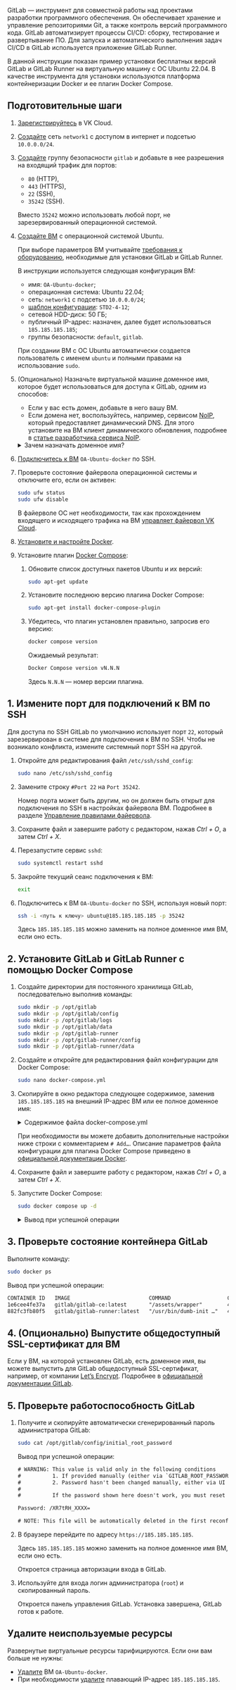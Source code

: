GitLab — инструмент для совместной работы над проектами разработки программного обеспечения. Он обеспечивает хранение и управление репозиториями Git, а также контроль версий программного кода. GitLab автоматизирует процессы CI/CD: сборку, тестирование и развертывание ПО. Для запуска и автоматического выполнения задач CI/CD в GitLab используется приложение GitLab Runner.

В данной инструкции показан пример установки бесплатных версий GitLab и GitLab Runner на виртуальную машину с ОС Ubuntu 22.04. В качестве инструмента для установки используются платформа контейнеризации Docker и ее плагин Docker Compose.

## Подготовительные шаги

1. [Зарегистрируйтесь](/ru/additionals/start/account-registration) в VK Cloud.
1. [Создайте](/ru/networks/vnet/operations/manage-net#sozdanie_seti) сеть `network1` с доступом в интернет и подсетью `10.0.0.0/24`.
1. [Создайте](/ru/networks/vnet/operations/secgroups) группу безопасности `gitlab` и добавьте в нее  разрешения на входящий трафик для портов:

   - `80` (HTTP),
   - `443` (HTTPS),
   - `22` (SSH),
   - `35242` (SSH).

   Вместо `35242` можно использовать любой порт, не зарезервированный операционной системой.

1. [Создайте ВМ](/ru/base/iaas/instructions/vm/vm-create) с операционной системой Ubuntu.

   При выборе параметров ВМ учитывайте [требования к оборудованию](https://docs.gitlab.com/ee/install/requirements.html), необходимые для установки GitLab и GitLab Runner.

   В инструкции используется следующая конфигурация ВМ:

     - имя: `OA-Ubuntu-docker`;
     - операционная система: Ubuntu 22.04;
     - сеть: `network1` с подсетью `10.0.0.0/24`;
     - [шаблон конфигурации](/ru/base/iaas/concepts/vm-concept#shablony_konfiguraciy): `STD2-4-12`;
     - сетевой HDD-диск: 50 ГБ;
     - публичный IP-адрес: назначен, далее будет использоваться `185.185.185.185`;
     - группы безопасности: `default`, `gitlab`.

   <info>

   При создании ВМ с ОС Ubuntu автоматически создается пользователь с именем `ubuntu` и полными правами на использование `sudo`.

   </info>

1. (Опционально) Назначьте виртуальной машине доменное имя, которое будет использоваться для доступа к GitLab, одним из способов:

   - Если у вас есть домен, добавьте в него вашу ВМ.
   - Если домена нет, воспользуйтесь, например, сервисом [NoIP](https://www.noip.com/), который предоставляет динамический DNS. Для этого установите на ВМ клиент динамического обновления, подробнее в [статье разработчика сервиса NoIP](https://www.noip.com/support/knowledgebase/installing-the-linux-dynamic-update-client-on-ubuntu).

    <details>
        <summary>Зачем назначать доменное имя?</summary>
        Вы можете установить GitLab на ВМ, у которой нет доменного имени. При установке GitLab автоматически будут выпущены самоподписанные SSL-сертификаты для подключения к GitLab по протоколу HTTPS. Однако, общедоступный SSL-сертификат для GitLab вы выпустить не сможете. Это приведет к тому, что при переходе на страницу авторизации вашего сервера GitLab пользователи будут видеть предупреждение: «Подключение не защищено».

    </details>

1. [Подключитесь к ВМ](/ru/base/iaas/instructions/vm/vm-connect/vm-connect-nix) `OA-Ubuntu-docker` по SSH.
1. Проверьте состояние файервола операционной системы и отключите его, если он активен:

    ```bash
    sudo ufw status
    sudo ufw disable
    ```

    <info>

    В файерволе ОС нет необходимости, так как прохождением входящего и исходящего трафика на ВМ [управляет файервол VK Cloud](/ru/networks/vnet/concepts/traffic-limiting).

    </info>

1. [Установите и настройте Docker](/ru/additionals/cases/cases-docker-ce/docker-ce-u18).
1. Установите плагин [Docker Compose](https://docs.docker.com/compose/):

   1. Обновите список доступных пакетов Ubuntu и их версий:

        ```bash
        sudo apt-get update
        ```

   1. Установите последнюю версию плагина Docker Compose:

        ```bash
        sudo apt-get install docker-compose-plugin
        ```

   1. Убедитесь, что плагин установлен правильно, запросив его версию:

        ```bash
        docker compose version
        ```

        Ожидаемый результат:

        ```bash
        Docker Compose version vN.N.N
        ```

        Здесь `N.N.N` — номер версии плагина.

## 1. Измените порт для подключений к ВМ по SSH

Для доступа по SSH GitLab по умолчанию использует порт `22`, который зарезервирован в системе для подключения к ВМ по SSH. Чтобы не возникало конфликта, измените системный порт SSH на другой.

1. Откройте для редактирования файл `/etc/ssh/sshd_config`:

    ```bash
    sudo nano /etc/ssh/sshd_config
    ```

1. Замените строку `#Port 22` на `Port 35242`.

    <info>

    Номер порта может быть другим, но он должен быть открыт для подключения по SSH в настройках файервола ВМ. Подробнее в разделе [Управление правилами файервола](/ru/networks/vnet/operations/secgroups).

    </info>

1. Сохраните файл и завершите работу с редактором, нажав *Ctrl + O*, а затем *Ctrl + X*.

1. Перезапустите сервис `sshd`:

    ```bash
    sudo systemctl restart sshd
    ```

1. Закройте текущий сеанс подключения к ВМ:

    ```bash
    exit
    ```

1. Подключитесь к ВМ `OA-Ubuntu-docker` по SSH, используя новый порт:

    ```bash
    ssh -i <путь к ключу> ubuntu@185.185.185.185 -p 35242
    ```

    Здесь `185.185.185.185` можно заменить на полное доменное имя ВМ, если оно есть.

## 2. Установите GitLab и GitLab Runner с помощью Docker Compose

1. Создайте директории для постоянного хранилища GitLab, последовательно выполнив команды:

    ```bash
    sudo mkdir -p /opt/gitlab
    sudo mkdir -p /opt/gitlab/config
    sudo mkdir -p /opt/gitlab/logs
    sudo mkdir -p /opt/gitlab/data
    sudo mkdir -p /opt/gitlab-runner
    sudo mkdir -p /opt/gitlab-runner/config
    sudo mkdir -p /opt/gitlab-runner/data
    ```

1. Создайте и откройте для редактирования файл конфигурации для Docker Compose:

    ```bash
    sudo nano docker-compose.yml
    ```

1. Скопируйте в окно редактора следующее содержимое, заменив `185.185.185.185` на внешний IP-адрес ВМ или ее полное доменное имя:

    <details>
      <summary>Содержимое файла docker-compose.yml</summary>

      ```yaml
      version: '3.7'
      services:
        gitlab:
          container_name: gitlab
          image: 'gitlab/gitlab-ce:latest'
          restart: always
          hostname: '185.185.185.185'
          environment:
            GITLAB_OMNIBUS_CONFIG: |
              external_url 'https://185.185.185.185'
              # Add any other gitlab.rb configuration here, each on its own line
          ports:
            - '80:80'
            - '443:443'
            - '22:22'
          volumes:
            - '/opt/gitlab/config:/etc/gitlab'
            - '/opt/gitlab/logs:/var/log/gitlab'
            - '/opt/gitlab/data:/var/opt/gitlab'

        gitlab-runner:
          container_name: gitlab-runner
          image: gitlab/gitlab-runner:latest
          restart: always
          volumes:
            - '/opt/gitlab-runner/data:/home/gitlab_ci_multi_runner/data'
            - '/opt/gitlab-runner/config:/etc/gitlab-runner'
            - '/var/run/docker.sock:/var/run/docker.sock:rw'
          environment:
            - CI_SERVER_URL=https://185.185.185.185/ci
      ```

    </details>

    <info>

    При необходимости вы можете добавить дополнительные настройки ниже строки с комментарием `# Add…`. Описание параметров файла конфигурации для плагина Docker Compose приведено в [официальной документации Docker](https://docs.docker.com/compose/compose-file/03-compose-file/).

    </info>

1. Сохраните файл и завершите работу с редактором, нажав *Ctrl + O*, а затем *Ctrl + X*.
1. Запустите Docker Compose:

    ```bash
    sudo docker compose up -d
    ```

    <details>
      <summary>Вывод при успешной операции</summary>

      ```txt
      [+] Running 13/13
      ✔ gitlab-runner 3 layers [⣿⣿⣿]      0B/0B      Pulled                 19.4s
      ✔ 527f5363b98e Pull complete                                            1.7s
      ✔ 5aa2f01642ad Pull complete                                            5.8s
      ✔ 112312283fb7 Pull complete                                            2.2s
      ✔ gitlab 8 layers [⣿⣿⣿⣿⣿⣿⣿⣿]      0B/0B      Pulled                 83.0s
      ✔ 3dd181f9be59 Pull complete                                            0.9s
      ✔ 5222e10cb5b3 Pull complete                                            0.7s
      ✔ b86fffbd1d96 Pull complete                                            0.6s
      ✔ a8f85f865bd2 Pull complete                                            1.0s
      ✔ fd086081fce9 Pull complete                                            1.2s
      ✔ 9c3df03dc259 Pull complete                                            1.4s
      ✔ 539bd3fbd6f5 Pull complete                                            1.5s
      ✔ fceb275916b3 Pull complete                                           13.3s
      [+] Running 3/3
      ✔ Network ubuntu_default   Created                                      1.4s
      ✔ Container gitlab         Started                                     49.4s
      ✔ Container gitlab-runner  Started                                     49.4s
      ```
    </details>  

## 3. Проверьте состояние контейнера GitLab

Выполните команду:

```bash
sudo docker ps
```

Вывод при успешной операции:

```txt
CONTAINER ID   IMAGE                         COMMAND                  CREATED         STATUS                            PORTS                                                                                                         NAMES
1e6cee4fe37a   gitlab/gitlab-ce:latest       "/assets/wrapper"        4 minutes ago   Up 9 seconds (health: starting)   0.0.0.0:22->22/tcp, :::22->22/tcp, 0.0.0.0:80->80/tcp, :::80->80/tcp, 0.0.0.0:443->443/tcp, :::443->443/tcp   gitlab
882fc3fb80f5   gitlab/gitlab-runner:latest   "/usr/bin/dumb-init …"   4 minutes ago   Up 4 minutes                                                                                                                                    gitlab-runner
```

## 4. (Опционально) Выпустите общедоступный SSL-сертификат для ВМ

Если у ВМ, на которой установлен GitLab, есть доменное имя, вы можете выпустить для GitLab общедоступный SSL-сертификат, например, от компании [Let’s Encrypt](https://letsencrypt.org/). Подробнее в [официальной документации GitLab](https://docs.gitlab.com/omnibus/settings/ssl/).

## 5. Проверьте работоспособность GitLab

1. Получите и скопируйте автоматически сгенерированный пароль администратора GitLab:

    ```bash
    sudo cat /opt/gitlab/config/initial_root_password
    ```

    Вывод при успешной операции:

    ```txt
    # WARNING: This value is valid only in the following conditions
    #          1. If provided manually (either via `GITLAB_ROOT_PASSWORD` environment variable or via `gitlab_rails['initial_root_password']` setting in `gitlab.rb`, it was provided before database was seeded for the first time (usually, the first reconfigure run).
    #          2. Password hasn't been changed manually, either via UI or via command line.
    #
    #          If the password shown here doesn't work, you must reset the admin password following https://docs.gitlab.com/ee/security/reset_user_password.html#reset-your-root-password.

    Password: /XR7tRH_ХХХХ=

    # NOTE: This file will be automatically deleted in the first reconfigure run after 24 hours.
    ```

1. В браузере перейдите по адресу `https://185.185.185.185`.

    Здесь `185.185.185.185` можно заменить на полное доменное имя ВМ, если оно есть.

    Откроется страница авторизации входа в GitLab.

1. Используйте для входа логин администратора (`root`) и скопированный пароль.

    Откроется панель управления GitLab. Установка завершена, GitLab готов к работе.

## Удалите неиспользуемые ресурсы

Развернутые виртуальные ресурсы тарифицируются. Если они вам больше не нужны:

- [Удалите](/ru/base/iaas/instructions/vm/vm-manage#udalenie_vm) ВМ `OA-Ubuntu-docker`.
- При необходимости [удалите](/ru/networks/vnet/operations/manage-floating-ip#udalenie_plavayushchego_ip_adresa_iz_proekta) плавающий IP-адрес `185.185.185.185`.
